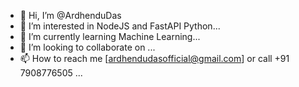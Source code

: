 - 👋 Hi, I’m @ArdhenduDas
- 👀 I’m interested in NodeJS and FastAPI Python...
- 🌱 I’m currently learning Machine Learning...
- 💞️ I’m looking to collaborate on ...
- 📫 How to reach me [ardhendudasofficial@gmail.com] or call +91 7908776505 ...

<!---
Ardhendu-official/Ardhendu-official is a ✨ special ✨ repository because its `README.md` (this file) appears on your GitHub profile.
You can click the Preview link to take a look at your changes.
--->
